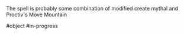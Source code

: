 The spell is probably some combination of modified create mythal and Proctiv's Move Mountain

#object #in-progress 